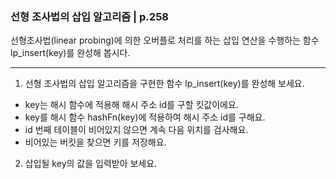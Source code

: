 ### 선형 조사법의 삽입 알고리즘 | p.258
선형조사법(linear probing)에 의한 오버플로 처리를 하는 삽입 연산을 수행하는 함수 lp_insert(key)를 완성해 봅시다.

---

1. 선형 조사법의 삽입 알고리즘을 구현한 함수 lp_insert(key)를 완성해 보세요.

* key는 해시 함수에 적용해 해시 주소 id를 구할 킷값이에요.
* key를 해시 함수 hashFn(key)에 적용하여 해시 주소 id를 구해요.
* id 번째 테이블이 비어있지 않으면 계속 다음 위치를 검사해요.
* 비어있는 버킷을 찾으면 키를 저장해요.

2. 삽입될 key의 값을 입력받아 보세요.